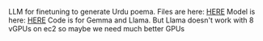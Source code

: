 LLM for finetuning to generate Urdu poema. Files are here: [HERE](https://drive.google.com/drive/u/1/folders/1XaEskBdaG7tXs46Fi2fbiD6AyO60bFLP)
Model is here: [HERE](https://drive.google.com/drive/folders/1yq-G88Nf9joZcToyQNltQKDojNFsVmAd?usp=sharing)
Code is for Gemma and Llama. But Llama doesn't work with 8 vGPUs on ec2 so maybe we need much better GPUs
